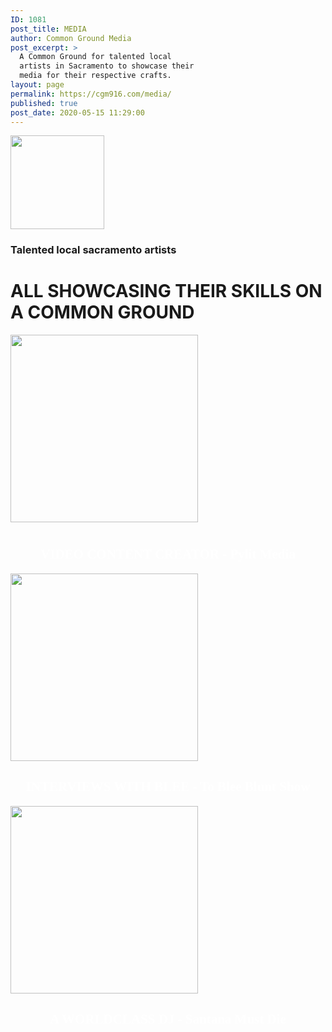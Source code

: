 ```yaml
---
ID: 1081
post_title: MEDIA
author: Common Ground Media
post_excerpt: >
  A Common Ground for talented local
  artists in Sacramento to showcase their
  media for their respective crafts.
layout: page
permalink: https://cgm916.com/media/
published: true
post_date: 2020-05-15 11:29:00
---
```

<img width="150" height="150" src="https://cgm916.com/wp-content/uploads/2018/05/circle-cgmlogo.jpg" alt="" srcset="https://cgm916.com/wp-content/uploads/2018/05/circle-cgmlogo.jpg 150w, https://cgm916.com/wp-content/uploads/2018/05/circle-cgmlogo-100x100.jpg 100w" sizes="(max-width: 150px) 100vw, 150px" />											
			<h3>Talented local sacramento artists</h3>		
			<h1>ALL SHOWCASING THEIR SKILLS ON A COMMON GROUND</h1>		
					                        <img width="300" height="300" src="https://cgm916.com/wp-content/uploads/2020/05/pylit-Logo-blk-1-1024x670-1-300x300.png" alt="" srcset="https://cgm916.com/wp-content/uploads/2020/05/pylit-Logo-blk-1-1024x670-1-300x300.png 300w, https://cgm916.com/wp-content/uploads/2020/05/pylit-Logo-blk-1-1024x670-1-150x150.png 150w, https://cgm916.com/wp-content/uploads/2020/05/pylit-Logo-blk-1-1024x670-1-100x100.png 100w" sizes="(max-width: 300px) 100vw, 300px" />					
						<h1></h1>                            
                                <h2 style="text-align: center; font-weight: bolder; color: white; font-family: Anton;">VIDEO CONTENT CREATOR - Pylit Media</h2>
					<a href="https://cgm916.com/pylit-media-test/" title="Checkout Pylit Media " target="_blank" rel="noopener noreferrer"></a>				
                                <style>
                    @media( min-width: 1px ) and (max-width:767px ) {
                    #premium-banner-39149d72 .premium-banner-ib-content {
                        display: none;
                        }  
                    }
                </style>
					                        <img width="300" height="300" src="https://cgm916.com/wp-content/uploads/2020/05/Screenshot_20200513-095944_Facebook1-300x300-3.jpg" alt="" srcset="https://cgm916.com/wp-content/uploads/2020/05/Screenshot_20200513-095944_Facebook1-300x300-3.jpg 300w, https://cgm916.com/wp-content/uploads/2020/05/Screenshot_20200513-095944_Facebook1-300x300-3-150x150.jpg 150w, https://cgm916.com/wp-content/uploads/2020/05/Screenshot_20200513-095944_Facebook1-300x300-3-100x100.jpg 100w" sizes="(max-width: 300px) 100vw, 300px" />					
						<h4></h4>                            
                                <h2></h2>
<h2 style="text-align: center; font-weight: bolder; color: white; font-family: Anton;">INTERVIEWS WITH BLEE - To Blee Blunt Show</h2>
					<a href="https://cgm916.com/tobleeblunt/" title="" target="_blank" rel="noopener noreferrer"></a>				
					                        <img width="300" height="300" src="https://cgm916.com/wp-content/uploads/2020/05/santanamustdie_graphic300x300-1-300x300.png" alt="" srcset="https://cgm916.com/wp-content/uploads/2020/05/santanamustdie_graphic300x300-1-300x300.png 300w, https://cgm916.com/wp-content/uploads/2020/05/santanamustdie_graphic300x300-1-150x150.png 150w, https://cgm916.com/wp-content/uploads/2020/05/santanamustdie_graphic300x300-1-100x100.png 100w" sizes="(max-width: 300px) 100vw, 300px" />					
						<h4></h4>                            
                                <h2></h2>
<h2 style="text-align: center; font-weight: bold; color: white; font-family: Anton;">A WORLDCLASS DJ - Santana Must Die</h2>
					<a href="https://cgm916.com/santanamustdie/" title="SEE WHATS NEW WITH SANTANA MUST DIE" target="_blank" rel="noopener noreferrer"></a>